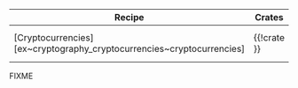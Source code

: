 | Recipe | Crates | Categories |
|---|---|---|
| [Cryptocurrencies][ex~cryptography_cryptocurrencies~cryptocurrencies] | {{!crate }} | [![cat~cryptography::cryptocurrencies][cat~cryptography::cryptocurrencies~badge]][cat~cryptography::cryptocurrencies] |

<div class="hidden">
FIXME
</div>
